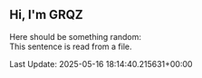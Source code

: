 ## Hi, I'm GRQZ
Here should be something random:  
This sentence is read from a file.


Last Update: 2025-05-16 18:14:40.215631+00:00
